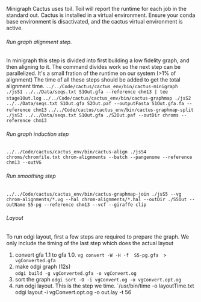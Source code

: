 Minigraph Cactus uses toil. Toil will report the runtime for each job in the
standard out. Cactus is installed in a virtual environment. Ensure your conda
base environment is disactivated, and the cactus virtual environment is active.
###### Run graph alignment step.
In minigraph this step is divided into first building a low fidelity graph, and 
then aligning to it. The command divides work so the next step can be
parallelized. It's a small fration of the runtime on our system (>1\% of
alignment) The time of all these steps should be added to get the
total alignment time.
`../../Code/cactus/cactus_env/bin/cactus-minigraph ./jsS1 ../../Data/seqs.txt S1Out.gfa --reference chm13 | tee stage1Out.log`
`../../Code/cactus/cactus_env/bin/cactus-graphmap ./jsS2 ../../Data/seqs.txt S1Out.gfa S2Out.paf --outputFasta S1Out.gfa.fa --reference chm13`
`../../Code/cactus/cactus_env/bin/cactus-graphmap-split ./jsS3 ../../Data/seqs.txt S1Out.gfa ./S2Out.paf --outDir chroms --reference chm13`
###### Run graph induction step
`../../Code/cactus/cactus_env/bin/cactus-align ./jsS4 chroms/chromfile.txt chrom-alignments --batch --pangenome --reference chm13 --outVG`
###### Run smoothing step
`../../Code/cactus/cactus_env/bin/cactus-graphmap-join ./jsS5 --vg chrom-alignments/*.vg --hal chrom-alignments/*.hal --outDir ./S5Out --outName S5-pg --reference chm13 --vcf --giraffe clip`

###### Layout
To run odgi layout, first a few steps are required to prepare the graph. We
only include the timing of the last step which does the actual layout
1. convert gfa 1.1 to gfa 1.0.
   `vg convert -W -H -f  S5-pg.gfa  > vgConverted.gfa`
2. make odgi graph (12s)                                                             
   `odgi build -g vgConverted.gfa -o vgConvert.og`
3. sort the graph
   `odgi sort -O -i vgConvert.og -o vgConvert.opt.og`
4. run odgi layout. This is the step we time.
  `/usr/bin/time -o layoutTime.txt odgi layout -i vgConvert.opt.og -o out.lay -t 56 
